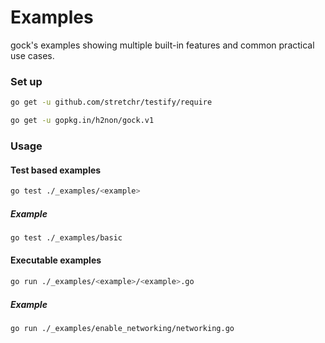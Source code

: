 # Examples

gock's examples showing multiple built-in features and common practical use cases.

### Set up

```bash
go get -u github.com/stretchr/testify/require
```

```bash
go get -u gopkg.in/h2non/gock.v1
```

### Usage

#### Test based examples

```bash
go test ./_examples/<example>
```

##### Example

```bash
go test ./_examples/basic
```

#### Executable examples

```bash
go run ./_examples/<example>/<example>.go
```

##### Example

```bash
go run ./_examples/enable_networking/networking.go
```


